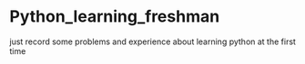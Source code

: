 # Python_learning_freshman
just record some problems and experience about learning python at the first time
